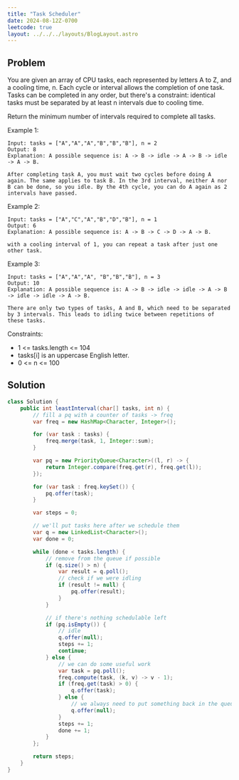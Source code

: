 ```yaml
---
title: "Task Scheduler"
date: 2024-08-12Z-0700
leetcode: true
layout: ../../../layouts/BlogLayout.astro
---
```


## Problem

You are given an array of CPU tasks, each represented by letters A to Z, and a cooling time, n. Each cycle or interval allows the completion of one task. Tasks can be completed in any order, but there's a constraint: identical tasks must be separated by at least n intervals due to cooling time.

​Return the minimum number of intervals required to complete all tasks.

Example 1:

```text
Input: tasks = ["A","A","A","B","B","B"], n = 2
Output: 8
Explanation: A possible sequence is: A -> B -> idle -> A -> B -> idle -> A -> B.

After completing task A, you must wait two cycles before doing A again. The same applies to task B. In the 3rd interval, neither A nor B can be done, so you idle. By the 4th cycle, you can do A again as 2 intervals have passed.
```

Example 2:

```text
Input: tasks = ["A","C","A","B","D","B"], n = 1
Output: 6
Explanation: A possible sequence is: A -> B -> C -> D -> A -> B.

with a cooling interval of 1, you can repeat a task after just one other task.
```

Example 3:

```text
Input: tasks = ["A","A","A", "B","B","B"], n = 3
Output: 10
Explanation: A possible sequence is: A -> B -> idle -> idle -> A -> B -> idle -> idle -> A -> B.

There are only two types of tasks, A and B, which need to be separated by 3 intervals. This leads to idling twice between repetitions of these tasks.
```

Constraints:

- 1 <= tasks.length <= 104
- tasks[i] is an uppercase English letter.
- 0 <= n <= 100

## Solution

```java
class Solution {
    public int leastInterval(char[] tasks, int n) {
        // fill a pq with a counter of tasks -> freq
        var freq = new HashMap<Character, Integer>();

        for (var task : tasks) {
            freq.merge(task, 1, Integer::sum);
        }

        var pq = new PriorityQueue<Character>((l, r) -> {
            return Integer.compare(freq.get(r), freq.get(l));
        });

        for (var task : freq.keySet()) {
            pq.offer(task);
        }

        var steps = 0;

        // we'll put tasks here after we schedule them
        var q = new LinkedList<Character>();
        var done = 0;

        while (done < tasks.length) {
            // remove from the queue if possible
            if (q.size() > n) {
                var result = q.poll();
                // check if we were idling
                if (result != null) {
                    pq.offer(result);
                }
            }

            // if there's nothing schedulable left
            if (pq.isEmpty()) {
                // idle
                q.offer(null);
                steps += 1;
                continue;
            } else {
                // we can do some useful work
                var task = pq.poll();
                freq.compute(task, (k, v) -> v - 1);
                if (freq.get(task) > 0) {
                    q.offer(task);
                } else {
                    // we always need to put something back in the queue
                    q.offer(null);
                }
                steps += 1;
                done += 1;
            }
        };

        return steps;
    }
}
```
